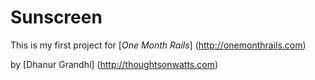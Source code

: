 # Sunscreen

This is my first project for [*One Month Rails*] (http://onemonthrails.com)

by [Dhanur Grandhi] (http://thoughtsonwatts.com)